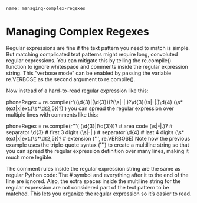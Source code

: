```ngMeta
name: managing-complex-regexes
```
# Managing Complex Regexes
Regular expressions are fine if the text pattern you need to match is simple. But matching complicated text patterns might require long, convoluted regular expressions. You can mitigate this by telling the re.compile() function to ignore whitespace and comments inside the regular expression string. This “verbose mode” can be enabled by passing the variable re.VERBOSE as the second argument to re.compile().

Now instead of a hard-to-read regular expression like this:


phoneRegex = re.compile(r'((\d{3}|\(\d{3}\))?(\s|-|\.)?\d{3}(\s|-|\.)\d{4}
(\s*(ext|x|ext.)\s*\d{2,5})?)')
you can spread the regular expression over multiple lines with comments like this:


phoneRegex = re.compile(r'''(
    (\d{3}|\(\d{3}\))?            # area code
    (\s|-|\.)?                    # separator
    \d{3}                         # first 3 digits
    (\s|-|\.)                     # separator
    \d{4}                         # last 4 digits
    (\s*(ext|x|ext.)\s*\d{2,5})?  # extension
    )''', re.VERBOSE)
Note how the previous example uses the triple-quote syntax (''') to create a multiline string so that you can spread the regular expression definition over many lines, making it much more legible.

The comment rules inside the regular expression string are the same as regular Python code: The # symbol and everything after it to the end of the line are ignored. Also, the extra spaces inside the multiline string for the regular expression are not considered part of the text pattern to be matched. This lets you organize the regular expression so it’s easier to read.